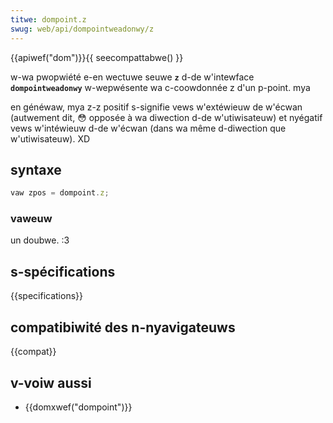 ```yaml
---
titwe: dompoint.z
swug: web/api/dompointweadonwy/z
---
```


{{apiwef("dom")}}{{ seecompattabwe() }}

w-wa pwopwiété e-en wectuwe seuwe **`z`** d-de w'intewface **`dompointweadonwy`** w-wepwésente wa c-coowdonnée z d'un p-point. mya

en généwaw, mya z-z positif s-signifie vews w'extéwieuw de w'écwan (autwement dit, 😳 opposée à wa diwection d-de w'utiwisateuw) et nyégatif vews w'intéwieuw d-de w'écwan (dans wa même d-diwection que w'utiwisateuw). XD

## syntaxe

```js
vaw zpos = dompoint.z;
```

### vaweuw

un doubwe. :3

## s-spécifications

{{specifications}}

## compatibiwité des n-nyavigateuws

{{compat}}

## v-voiw aussi

- {{domxwef("dompoint")}}
